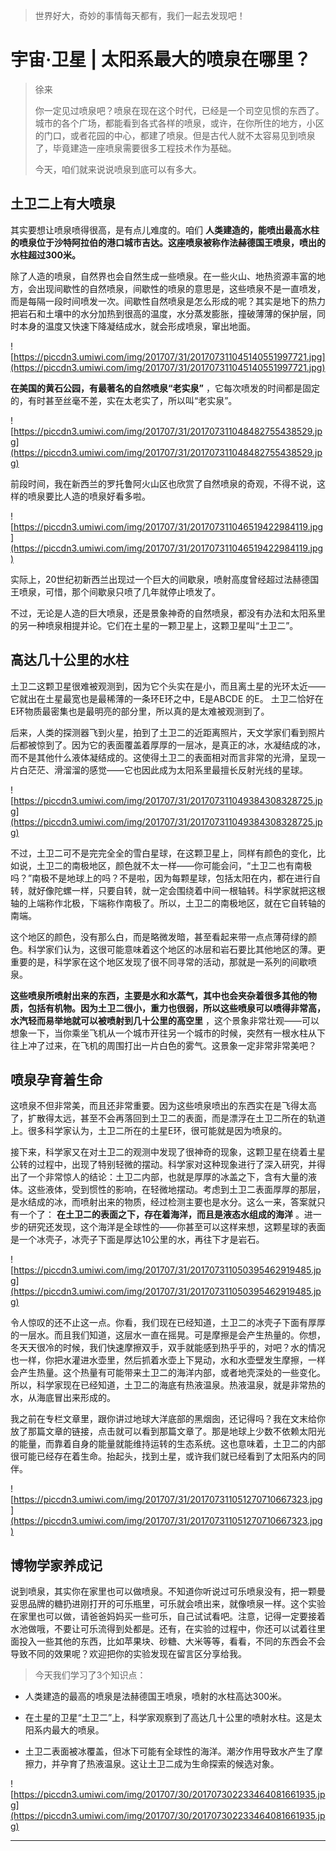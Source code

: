 > 世界好大，奇妙的事情每天都有，我们一起去发现吧！

# 宇宙·卫星 | 太阳系最大的喷泉在哪里？

> 徐来
> 
> 你一定见过喷泉吧？喷泉在现在这个时代，已经是一个司空见惯的东西了。城市的各个广场，都能看到各式各样的喷泉，或许，在你所住的地方，小区的门口，或者花园的中心，都建了喷泉。但是古代人就不太容易见到喷泉了，毕竟建造一座喷泉需要很多工程技术作为基础。
> 
> 今天，咱们就来说说喷泉到底可以有多大。

## 土卫二上有大喷泉

其实要想让喷泉喷得很高，是有点儿难度的。咱们 **人类建造的，能喷出最高水柱的喷泉位于沙特阿拉伯的港口城市吉达。这座喷泉被称作法赫德国王喷泉，喷出的水柱超过300米。**

除了人造的喷泉，自然界也会自然生成一些喷泉。在一些火山、地热资源丰富的地方，会出现间歇性的自然喷泉，间歇性的喷泉的意思是，这些喷泉不是一直喷发，而是每隔一段时间喷发一次。间歇性自然喷泉是怎么形成的呢？其实是地下的热力把岩石和土壤中的水分加热到很高的温度，水分蒸发膨胀，撞破薄薄的保护层，同时本身的温度又快速下降凝结成水，就会形成喷泉，窜出地面。

![https://piccdn3.umiwi.com/img/201707/31/201707311045140551997721.jpg](https://piccdn3.umiwi.com/img/201707/31/201707311045140551997721.jpg)

 **在美国的黄石公园，有最著名的自然喷泉“老实泉”** ，它每次喷发的时间都是固定的，有时甚至丝毫不差，实在太老实了，所以叫“老实泉”。

![https://piccdn3.umiwi.com/img/201707/31/201707311048482755438529.jpg](https://piccdn3.umiwi.com/img/201707/31/201707311048482755438529.jpg)

前段时间，我在新西兰的罗托鲁阿火山区也欣赏了自然喷泉的奇观，不得不说，这样的喷泉要比人造的喷泉好看多啦。

![https://piccdn3.umiwi.com/img/201707/31/201707311046519422984119.jpg](https://piccdn3.umiwi.com/img/201707/31/201707311046519422984119.jpg)

实际上，20世纪初新西兰出现过一个巨大的间歇泉，喷射高度曾经超过法赫德国王喷泉，可惜，那个间歇泉只喷了几年就停止喷发了。

不过，无论是人造的巨大喷泉，还是景象神奇的自然喷泉，都没有办法和太阳系里的另一种喷泉相提并论。它们在土星的一颗卫星上，这颗卫星叫“土卫二”。

## 高达几十公里的水柱

土卫二这颗卫星很难被观测到，因为它个头实在是小，而且离土星的光环太近——它就出在土星最宽也是最稀薄的一条环E环之中，E是ABCDE 的E。 土卫二恰好在E环物质最密集也是最明亮的部分里，所以真的是太难被观测到了。

后来，人类的探测器飞到火星，拍到了土卫二的近距离照片，天文学家们看到照片后都被惊到了。因为它的表面覆盖着厚厚的一层冰，是真正的冰，水凝结成的冰，而不是其他什么液体凝结成的。这使得土卫二的表面相对而言非常的光滑，呈现一片白茫茫、滑溜溜的感觉——它也因此成为太阳系里最擅长反射光线的星球。

![https://piccdn3.umiwi.com/img/201707/31/201707311049384308328725.jpg](https://piccdn3.umiwi.com/img/201707/31/201707311049384308328725.jpg)

不过，土卫二可不是完完全全的雪白星球，在这颗卫星上，同样有颜色的变化，比如说，土卫二的南极地区，颜色就不太一样——你可能会问，“土卫二也有南极吗？”南极不是地球上的吗？不是啦，因为每颗星球，包括太阳在内，都在进行自转，就好像陀螺一样，只要自转，就一定会围绕着中间一根轴转。科学家就把这根轴的上端称作北极，下端称作南极了。所以，土卫二的南极地区，就在它自转轴的南端。

这个地区的颜色，没有那么白，而是略微发暗，甚至看起来带一点点薄荷绿的颜色。科学家们认为，这很可能意味着这个地区的冰层和岩石要比其他地区的薄。更重要的是，科学家在这个地区发现了很不同寻常的活动，那就是一系列的间歇喷泉。

 **这些喷泉所喷射出来的东西，主要是水和水蒸气，其中也会夹杂着很多其他的物质，包括有机物。因为土卫二很小，重力也很弱，所以这些喷泉可以喷得非常高，水汽轻而易举地就可以被喷射到几十公里的高空里** ，这个景象非常壮观——可以想象一下，当你乘坐飞机从一个城市开往另一个城市的时候，突然有一根水柱从下往上冲了过来，在飞机的周围打出一片白色的雾气。这景象一定非常非常美吧？

## 喷泉孕育着生命

这喷泉不但非常美，而且还非常重要。因为这些喷泉喷出的东西实在是飞得太高了，扩散得太远，甚至不会再落回到土卫二的表面，而是漂浮在土卫二所在的轨道上。很多科学家认为，土卫二所在的土星E环，很可能就是因为喷泉的。

接下来，科学家又在对土卫二的观测中发现了很神奇的现象，这颗卫星在绕着土星公转的过程中，出现了特别轻微的摆动。科学家对这种现象进行了深入研究，并得出了一个非常惊人的结论：土卫二内部，也就是厚厚的冰盖之下，含有大量的液体。这些液体，受到惯性的影响，在轻微地摆动。考虑到土卫二表面厚厚的那层，是水结成的冰，而喷射出来的物质，经过检测主要也是水分。这么一来，答案就只有一个了： **在土卫二的表面之下，存在着海洋，而且是液态水组成的海洋** 。进一步的研究还发现，这个海洋是全球性的——你甚至可以这样来想，这颗星球的表面是一个冰壳子，冰壳子下面是厚达10公里的水，再往下才是岩石。

![https://piccdn3.umiwi.com/img/201707/31/201707311050395462919485.jpg](https://piccdn3.umiwi.com/img/201707/31/201707311050395462919485.jpg)

令人惊叹的还不止这一点。你看，我们现在已经知道，土卫二的冰壳子下面有厚厚的一层水。而且我们知道，这层水一直在摇晃。可是摩擦是会产生热量的。你想，冬天天很冷的时候，我们快速摩擦双手，双手就能感到热乎乎的，对吧？水的情况也一样，你把水灌进水壶里，然后抓着水壶上下晃动，水和水壶壁发生摩擦，一样会产生热量。这个热量有可能带来土卫二的海洋内部，或者地壳深处的一些变化。所以，科学家现在已经知道，土卫二的海底有热液温泉。热液温泉，就是非常热的水，从海底冒出来形成的。

我之前在专栏文章里，跟你讲过地球大洋底部的黑烟囱，还记得吗？我在文末给你放了那篇文章的链接，点击就可以看到那篇文章了。那是地球上少数不依赖太阳光的能量，而靠着自身的能量就能维持运转的生态系统。这也意味着，土卫二的内部很可能已经存在着生命。抬起头，找到土星，或许我们就已经看到了太阳系内的同伴。

![https://piccdn3.umiwi.com/img/201707/31/201707311051270710667323.jpg](https://piccdn3.umiwi.com/img/201707/31/201707311051270710667323.jpg)

## 博物学家养成记

说到喷泉，其实你在家里也可以做喷泉。不知道你听说过可乐喷泉没有，把一颗曼妥思品牌的糖扔进刚打开的可乐瓶里，可乐就会喷出来，就像喷泉一样。这个实验在家里也可以做，请爸爸妈妈买一些可乐，自己试试看吧。注意，记得一定要接着水池做哦，不要让可乐流得到处都是。还有，在实验的过程中，你还可以试着往里面投入一些其他的东西，比如苹果块、砂糖、大米等等，看看，不同的东西会不会导致不同的效果呢？欢迎把你的实验发现在留言区分享给我。

> 今天我们学习了3个知识点：

* 人类建造的最高的喷泉是法赫德国王喷泉，喷射的水柱高达300米。

* 在土星的卫星“土卫二”上，科学家观察到了高达几十公里的喷射水柱。这是太阳系内最大的喷泉。

* 土卫二表面被冰覆盖，但冰下可能有全球性的海洋。潮汐作用导致水产生了摩擦力，并孕育了热液温泉。这让土卫二成为生命探索的候选对象。

![https://piccdn3.umiwi.com/img/201707/30/201707302233464081661935.jpg](https://piccdn3.umiwi.com/img/201707/30/201707302233464081661935.jpg)

---
